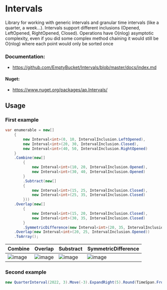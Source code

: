 # Intervals
Library for working with generic intervals and granular time intervals (like a quarter, a week...). Intervals support different inclusions (Opened, LeftOpened, RightOpened, Closed). Operations have O(nlog) asymptotic complexity, even if you did some complex method chaining it would still be O(nlog) where each point would only be sorted once
### Documentation: 
* https://github.com/EmptyBucket/Intervals/blob/master/docs/index.md
#### Nuget:
* https://www.nuget.org/packages/ap.Intervals/
## Usage
### First example
```csharp
var enumerable = new[]
    {
        new Interval<int>(0, 10, IntervalInclusion.LeftOpened),
        new Interval<int>(20, 30, IntervalInclusion.Closed),
        new Interval<int>(40, 50, IntervalInclusion.RightOpened)
    }
    .Combine(new[]
        {
            new Interval<int>(10, 20, IntervalInclusion.Opened),
            new Interval<int>(30, 40, IntervalInclusion.Opened)
        }
        .Subtract(new[]
        {
            new Interval<int>(15, 25, IntervalInclusion.Closed),
            new Interval<int>(25, 35, IntervalInclusion.Closed)
        }))
    .Overlap(new[]
        {
            new Interval<int>(15, 20, IntervalInclusion.Closed),
            new Interval<int>(30, 35, IntervalInclusion.Closed)
        }
        .SymmetricDifference(new Interval<int>(20, 35, IntervalInclusion.Opened)))
    .Overlap(new Interval<int>(20, 25, IntervalInclusion.Opened))
    .ToArray();
```
| Combine | Overlap | Substract | SymmetricDifference |
| --- | --- | --- | --- |
| ![image](https://user-images.githubusercontent.com/8377311/170842990-f7fa9a86-93cb-4904-b0c1-d44e6402b9e8.png) | ![image](https://user-images.githubusercontent.com/8377311/170842996-4eeb830e-cb43-4403-9d0e-f3f6935c030c.png) | ![image](https://user-images.githubusercontent.com/8377311/170843001-518e926a-ff64-46cb-b88e-a12436ef43b0.png) | ![image](https://user-images.githubusercontent.com/8377311/170843011-a271a586-d46a-4dba-8648-40b91332d630.png) |

### Second example
```csharp
new QuarterInterval(2022, 3).Move(-3).ExpandRight(5).Round(TimeSpan.FromHours(3)).SplitByMonths(2);
```
